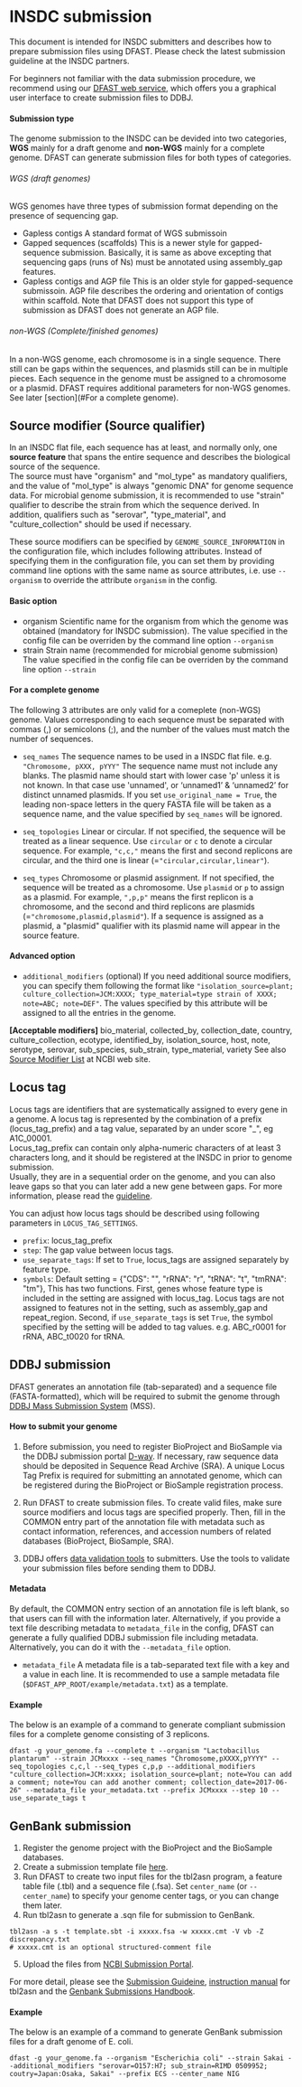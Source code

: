 # INSDC submission
This document is intended for INSDC submitters and describes how to prepare submission files using DFAST. Please check the latest submission guideline at the INSDC partners.



For beginners not familiar with the data submission procedure, we recommend using our [DFAST web service](https://dfast.nig.ac.jp), which offers you a graphical user interface to create submission files to DDBJ.

#### Submission type
The genome submission to the INSDC can be devided into two categories, __WGS__ mainly for a draft genome and __non-WGS__ mainly for a complete genome. DFAST can generate submission files for both types of categories.
###### WGS (draft genomes)
WGS genomes have three types of submission format depending on the presence of sequencing gap.
* Gapless contigs
  A standard format of WGS submissoin
* Gapped sequences (scaffolds)
  This is a newer style for gapped-sequence submission. Basically, it is same as above excepting that sequencing gaps (runs of Ns) must be annotated using assembly\_gap features.
* Gapless contigs and AGP file
  This is an older style for gapped-sequence submissoin. AGP file describes the ordering and orientation of contigs within scaffold. Note that DFAST does not support this type of submission as DFAST does not generate an AGP file.

###### non-WGS (Complete/finished genomes)
In a non-WGS genome, each chromosome is in a single sequence. There still can be gaps within the sequences, and  plasmids still can be in multiple pieces. Each sequence in the genome must be assigned to a chromosome or a plasmid.
DFAST requires additional parameters for non-WGS genomes. See later [section](#For a complete genome).
 
## Source modifier (Source qualifier)
In an INSDC flat file, each sequence has at least, and normally only, one __source feature__ that spans the entire sequence and describes the biological source of the sequence.  
The source must have "organism" and "mol\_type" as mandatory qualifiers, 
and the value of "mol\_type" is always "genomic DNA" for genome sequence data.
For microbial genome submission, it is recommended to use "strain" qualifier to describe the strain from which the sequence derived.
In addition, qualifiers such as "serovar", "type\_material", and "culture\_collection"
should be used if necessary.

These source modifiers can be specified by `GENOME_SOURCE_INFORMATION` in the configuration file,
which includes following attributes. Instead of specifying them in the configuration file, you can set them by providing command line options with the same name as source attributes, i.e. use `--organism` to override the attribute `organism` in the config.

#### Basic option
* organism
  Scientific name for the organism from which the genome was obtained (mandatory for INSDC submission).
  The value specified in the config file can be overriden by the command line option `--organism`
* strain
  Strain name (recommended for microbial genome submission)
  The value specified in the config file can be overriden by the command line option `--strain`

#### <a name="For a complete genome"></a>For a complete genome
The following 3 attributes are only valid for a comeplete (non-WGS) genome. Values corresponding to each sequence must be separated with commas (,) or semicolons (;), and the number of the values must match the number of sequences.
* `seq_names`
  The sequence names to be used in a INSDC flat file. e.g. `"Chromosome, pXXX, pYYY"`
  The sequence name must not include any blanks. The plasmid name should start with lower case 'p' unless it is not known. In that case use 'unnamed', or ‘unnamed1’ & ‘unnamed2’ for distinct unnamed plasmids. 
  If you set `use_original_name = True`, the leading non-space letters in the query FASTA file will be taken as a sequence name, and the value specified by `seq_names` will be ignored.

* `seq_topologies`
  Linear or circular. If not specified, the sequence will be treated as a linear sequence. Use `circular` or `c` to denote a circular sequence. For example, `"c,c,"` means the first and second replicons are circular, and the third one is linear (=`"circular,circular,linear"`).
* `seq_types`
  Chromosome or plasmid assignment. If not specified, the sequence will be treated as a chromosome. Use `plasmid` or `p` to assign as a plasmid. For example, `",p,p"` means the first replicon is a chromosome, and the second and third replicons are plasmids (=`"chromosome,plasmid,plasmid"`).
  If a sequence is assigned as a plasmid, a "plasmid" qualifier with its plasmid name will appear in the source feature.

#### Advanced option
* `additional_modifiers` (optional)
If you need additional source modifiers, you can specify them following the format like `"isolation_source=plant; culture_collection=JCM:XXXX; type_material=type strain of XXXX; note=ABC; note=DEF"`. The values specified by this attribute will be assigned to all the entries in the genome.

 __[Acceptable modifiers]__
bio\_material,  collected\_by, collection\_date, country, culture\_collection,
ecotype, identified\_by, isolation\_source, host, note,
serotype, serovar, sub\_species, sub\_strain, type\_material, variety
See also [Source Modifier List](https://www.ncbi.nlm.nih.gov/Sequin/modifiers.html) at NCBI web site.




## Locus tag
Locus tags are identifiers that are systematically assigned to every gene in a genome.
A locus tag is represented by the combination of a prefix (locus\_tag\_prefix) and a tag value, 
separated by an under score "\_", eg A1C\_00001.  
Locus\_tag\_prefix can contain only alpha-numeric characters of at least 3 characters long,
and it should be registered at the INSDC in prior to genome submission.  
Usually, they are in a sequential order on the genome, 
and you can also leave gaps so that you can later add a new gene between gaps.
For more information, please read the [guideline](http://www.ddbj.nig.ac.jp/sub/locus_tag-e.html). 

You can adjust how locus tags should be described using following parameters in `LOCUS_TAG_SETTINGS`.
* `prefix`: locus\_tag\_prefix
* `step`: The gap value between locus tags.
* `use_separate_tags`: If set to `True`, locus_tags are assigned separately by feature type. 
* `symbols`: Default setting = {"CDS": "", "rRNA": "r", "tRNA": "t", "tmRNA": "tm"},
  This has two functions. 
  First, genes whose feature type is included in the setting are assigned with locus_tag. Locus tags are not assigned to features not in the setting, such as assembly_gap and repeat_region. 
  Second, if `use_separate_tags` is set `True`, 
  the symbol specified by the setting will be added to tag values. 
  e.g. ABC_r0001 for rRNA, ABC_t0020 for tRNA.


## DDBJ submission
DFAST generates an annotation file (tab-separated) and a sequence file (FASTA-formatted),
which will be required to submit the genome through [DDBJ Mass Submission System](http://www.ddbj.nig.ac.jp/sub/mss_flow-e.html) (MSS). 


#### How to submit your genome
1. Before submission, you need to register BioProject and BioSample via the DDBJ submission portal [D-way](https://trace.ddbj.nig.ac.jp/D-way/). If necessary, raw sequence data should be deposited in Sequence Read Archive (SRA). A unique Locus Tag Prefix is required for submitting an annotated genome, which can be registered during the BioProject or BioSample registration process.

2. Run DFAST to create submission files. To create valid files, make sure source modifiers and locus tags are specified properly. Then, fill in the COMMON entry part of the annotation file with metadata such as contact information, references, and accession numbers of related databases (BioProject, BioSample, SRA).

3. DDBJ offers [data validation tools](https://www.ddbj.nig.ac.jp/sub/mss/massSub-e.html#tool) to submitters. Use the tools to validate your submission files before sending them to DDBJ.

#### Metadata
By default, the COMMON entry section of an annotation file is left blank, so that users can fill with the information later. Alternatively, if you provide a text file describing metadata to `metadata_file` in the config, DFAST can generate a fully qualified DDBJ submission file including metadata.
Alternatively, you can do it with the `--metadata_file` option.
* `metadata_file`
 A metadata file is a tab-separated text file with a key and a value in each line. It is recommended to use a sample metadata file (`$DFAST_APP_ROOT/example/metadata.txt`) as a template.

#### Example

The below is an example of a command to generate compliant submission files for a complete genome consisting of 3 replicons.
```
dfast -g your_genome.fa --complete t --organism "Lactobacillus plantarum" --strain JCMxxxx --seq_names "Chromosome,pXXXX,pYYYY" --seq_topologies c,c,l --seq_types c,p,p --additional_modifiers "culture_collection=JCM:xxxx; isolation_source=plant; note=You can add a comment; note=You can add another comment; collection_date=2017-06-26" --metadata_file your_metadata.txt --prefix JCMxxxx --step 10 --use_separate_tags t
```


## GenBank submission
1. Register the genome project with the BioProject and the BioSample databases.
2. Create a submission template file [here](https://submit.ncbi.nlm.nih.gov/genbank/template/submission/).
3. Run DFAST to create two input files for the tbl2asn program, a feature table file (.tbl) and a sequence file (.fsa).
Set `center_name` (or `--center_name`) to specify your genome center tags, or you can change them later.
4.  Run tbl2asn to generate a .sqn file for submission to GenBank.
```
tbl2asn -a s -t template.sbt -i xxxxx.fsa -w xxxxx.cmt -V vb -Z discrepancy.txt
# xxxxx.cmt is an optional structured-comment file
```
5. Upload the files from [NCBI Submission Portal](https://submit.ncbi.nlm.nih.gov/subs/genome/).


For more detail, please see the [Submission Guideine](https://www.ncbi.nlm.nih.gov/genbank/genomesubmit/), [instruction manual](https://www.ncbi.nlm.nih.gov/genbank/tbl2asn2/) for tbl2asn and the [Genbank Submissions Handbook](https://www.ncbi.nlm.nih.gov/books/NBK51157/).

#### Example

The below is an example of a command to generate GenBank submission files for a draft genome of E. coli.
```
dfast -g your_genome.fa --organism "Escherichia coli" --strain Sakai --additional_modifiers "serovar=O157:H7; sub_strain=RIMD 0509952; coutry=Japan:Osaka, Sakai" --prefix ECS --center_name NIG 
```